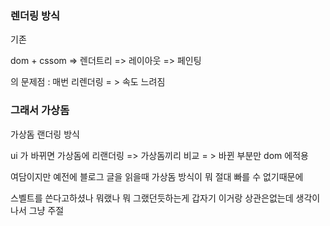 ### 렌더링 방식

기존

dom + cssom => 렌더트리
=> 레이아웃
=> 페인팅

의 문제점 : 매번 리렌더링 = > 속도 느려짐

### 그래서 가상돔

가상돔 랜더링 방식

ui 가 바뀌면 가상돔에 리랜더링 => 가상돔끼리 비교 = > 바뀐 부분만 dom 에적용

여담이지만 예전에 블로그 글을 읽을때 가상돔 방식이 뭐 절대 빠를 수 없기때문에

스벨트를 쓴다고하셨나 뭐랬나 뭐 그랬던듯하는게 갑자기 이거랑 상관은없는데 생각이나서 그냥 주절
